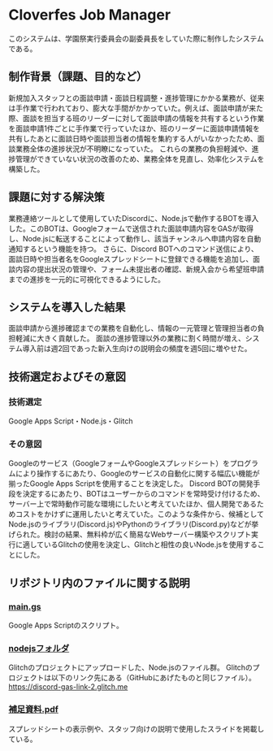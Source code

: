 # Cloverfes Job Manager
このシステムは、学園祭実行委員会の副委員長をしていた際に制作したシステムである。

## 制作背景（課題、目的など）
新規加入スタッフとの面談申請・面談日程調整・進捗管理にかかる業務が、従来は手作業で行われており、膨大な手間がかかっていた。例えば、面談申請が来た際、面談を担当する班のリーダーに対して面談申請の情報を共有するという作業を面談申請1件ごとに手作業で行っていたほか、班のリーダーに面談申請情報を共有したあとに面談日時や面談担当者の情報を集約する人がいなかったため、面談業務全体の進捗状況が不明瞭になっていた。
これらの業務の負担軽減や、進捗管理ができていない状況の改善のため、業務全体を見直し、効率化システムを構築した。

## 課題に対する解決策
業務連絡ツールとして使用していたDiscordに、Node.jsで動作するBOTを導入した。このBOTは、Googleフォームで送信された面談申請内容をGASが取得し、Node.jsに転送することによって動作し、該当チャンネルへ申請内容を自動通知するという機能を持つ。
さらに、Discord BOTへのコマンド送信により、面談日時や担当者名をGoogleスプレッドシートに登録できる機能を追加し、面談内容の提出状況の管理や、フォーム未提出者の確認、新規入会から希望班申請までの進捗を一元的に可視化できるようにした。

## システムを導入した結果
面談申請から進捗確認までの業務を自動化し、情報の一元管理と管理担当者の負担軽減に大きく貢献した。
面談の進捗管理以外の業務に割く時間が増え、システム導入前は週2回であった新入生向けの説明会の頻度を週5回に増やせた。

## 技術選定およびその意図
### 技術選定
Google Apps Script・Node.js・Glitch

### その意図
Googleのサービス（GoogleフォームやGoogleスプレッドシート）をプログラムにより操作するにあたり、Googleのサービスの自動化に関する幅広い機能が揃ったGoogle Apps Scriptを使用することを決定した。
Discord BOTの開発手段を決定するにあたり、BOTはユーザーからのコマンドを常時受け付けるため、サーバー上で常時動作可能な環境にしたいと考えていたほか、個人開発であるためコストをかけずに運用したいと考えていた。このような条件から、候補としてNode.jsのライブラリ(Discord.js)やPythonのライブラリ(Discord.py)などが挙げられた。検討の結果、無料枠が広く簡易なWebサーバー構築やスクリプト実行に適しているGlitchの使用を決定し、Glitchと相性の良いNode.jsを使用することにした。

## リポジトリ内のファイルに関する説明
### [main.gs](main.gs)
Google Apps Scriptのスクリプト。

### [nodejsフォルダ](nodejs)
Glitchのプロジェクトにアップロードした、Node.jsのファイル群。
Glitchのプロジェクトは以下のリンク先にある（GitHubにあげたものと同じファイル）。
https://discord-gas-link-2.glitch.me

### [補足資料.pdf](補足資料.pdf)
スプレッドシートの表示例や、スタッフ向けの説明で使用したスライドを掲載している。
